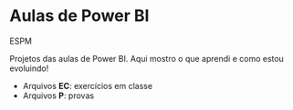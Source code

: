 # Aulas de Power BI
ESPM

Projetos das aulas de Power BI. Aqui mostro o que aprendi e como estou evoluindo!
- Arquivos **EC**: exercícios em classe 
- Arquivos **P**: provas
